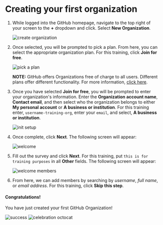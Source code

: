 # Creating your first organization

1. While logged into the GitHub homepage, navigate to the top right of your screen to the **+** dropdown and click. Select **New Organization**.

    ![create organization](img/create/create_org.png)

1. Once selected, you will be prompted to pick a plan. From here, you can select the appropriate organization plan. For this training, click **Join for free**.

    ![pick a plan](img/create/org_plans.png)
 
    **NOTE:** GitHub offers Organizations free of charge to all users. Different plans offer different functionality. For more information, [click here](https://docs.github.com/en/free-pro-team@latest/github/getting-started-with-github/githubs-products#github-free-for-organizations). 

1. Once you have selected **Join for free**, you will be prompted to enter your organization's information. Enter the **Organization account name**, **Contact email**, and then select who the organization belongs to either **My personal account** or **A business or institution**.  For this training enter, `username-training-org`, enter your `email`, and select, **A business or institution**.

    ![init setup](img/create/org_init_setup.png)

1. Once complete, click **Next**. The following screen will appear:

    ![welcome](img/create/create_fill_out_info.png)

1. Fill out the survey and click **Next**. For this training, put `this is for training purposes` in all **Other** fields. The following screen will appear:

    ![welcome members](img/create/create_org_add_members.png)

1. From here, we can add members by searching by _username_, _full name_, or _email address_.  For this training, click **Skip this step**.

#### Congratulations!
You have just created your first GitHub Organization!

![success](img/create/create_org_success.png)
![celebration octocat](https://octodex.github.com/images/welcometocat.png)
